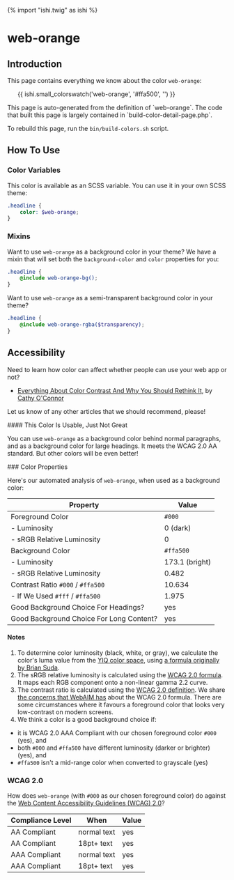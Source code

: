 {% import "ishi.twig" as ishi %}
# web-orange

## Introduction

This page contains everything we know about the color `web-orange`:

<div class="grid">
    <div class="cell">
        <div class="swatch">
            <ul>
                {{ ishi.small_colorswatch('web-orange', '#ffa500', '') }}
            </ul>
        </div>
    </div>
</div>

<div class="callout attention" markdown="1">
This page is auto-generated from the definition of `web-orange`. The code that built this page is largely contained in `build-color-detail-page.php`.

To rebuild this page, run the `bin/build-colors.sh` script.
</div>

## How To Use

### Color Variables

This color is available as an SCSS variable. You can use it in your own SCSS theme:

```scss
.headline {
    color: $web-orange;
}
```

### Mixins

Want to use `web-orange` as a background color in your theme? We have a mixin that will set both the `background-color` and `color` properties for you:

```scss
.headline {
    @include web-orange-bg();
}
```

Want to use `web-orange` as a semi-transparent background color in your theme?

```scss
.headline {
    @include web-orange-rgba($transparency);
}
```

## Accessibility

Need to learn how color can affect whether people can use your web app or not?

* [Everything About Color Contrast And Why You Should Rethink It](https://www.smashingmagazine.com/2014/10/color-contrast-tips-and-tools-for-accessibility/), by [Cathy O'Connor](http://www.twitter.com/cagocon)

Let us know of any other articles that we should recommend, please!
<div class="callout warning" markdown="1">
#### This Color Is Usable, Just Not Great

You can use `web-orange` as a background color behind normal paragraphs, and as a background color for large headings. It meets the WCAG 2.0 AA standard. But other colors will be even better!
</div>
### Color Properties

Here's our automated analysis of `web-orange`, when used as a background color:

Property | Value
---------|------
Foreground Color | `#000`
- Luminosity | 0 (dark)
- sRGB Relative Luminosity | 0
Background Color | `#ffa500`
- Luminosity | 173.1 (bright)
- sRGB Relative Luminosity | 0.482
Contrast Ratio `#000` / `#ffa500` | 10.634
- If We Used `#fff` / `#ffa500` | 1.975
Good Background Choice For Headings? | yes
Good Background Choice For Long Content? | yes

#### Notes

1. To determine color luminosity (black, white, or gray), we calculate the color's luma value from the [YIQ color space](https://en.wikipedia.org/wiki/YIQ), using [a formula originally by Brian Suda](https://24ways.org/2010/calculating-color-contrast/).
1. The sRGB relative luminosity is calculated using the [WCAG 2.0 formula](https://www.w3.org/TR/WCAG20/#relativeluminancedef). It maps each RGB component onto a non-linear gamma 2.2 curve.
1. The contrast ratio is calculated using the [WCAG 2.0 definition](https://www.w3.org/TR/2008/REC-WCAG20-20081211/#contrast-ratiodef). We share [the concerns that WebAIM has](http://webaim.org/blog/wcag-2-1-feedback/) about the WCAG 2.0 formula. There are some circumstances where it favours a foreground color that looks very low-contrast on modern screens.
1. We think a color is a good background choice if:
  - it is WCAG 2.0 AAA Compliant with our chosen foreground color `#000` (yes), and
  - both `#000` and `#ffa500` have different luminosity (darker or brighter) (yes), and
  - `#ffa500` isn't a mid-range color when converted to grayscale (yes)

### WCAG 2.0

How does `web-orange` (with `#000` as our chosen foreground color) do against the [Web Content Accessibility Guidelines (WCAG) 2.0](https://www.w3.org/TR/WCAG20/)?

Compliance Level | When | Value
-----------------|------|------
AA Compliant | normal text | yes
AA Compliant | 18pt+ text | yes
AAA Compliant | normal text | yes
AAA Compliant | 18pt+ text | yes